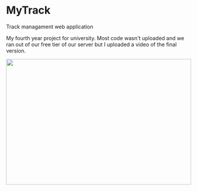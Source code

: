 MyTrack
==============

Track managament web application


My fourth year project for university. Most code wasn't uploaded and we ran out of our free tier of our server but I uploaded a video of the final version.

<img src = "https://cloud.githubusercontent.com/assets/5861750/4962973/d3505da4-66f1-11e4-8408-ce5134ab4de0.gif" height="340" width="500"></img> <br>

